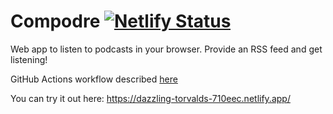 # Compodre [![Netlify Status](https://api.netlify.com/api/v1/badges/d56d846e-9b7c-440b-9d98-d29175a7dda4/deploy-status)](https://app.netlify.com/sites/dazzling-torvalds-710eec/deploys)
Web app to listen to podcasts in your browser. Provide an RSS feed and get listening!

GitHub Actions workflow described [here](.github/workflows/deploy.yml)

You can try it out here: https://dazzling-torvalds-710eec.netlify.app/
